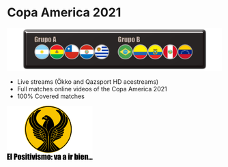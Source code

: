 # Copa America 2021

![](rect2636.png)

 - Live streams (Ökko and Qazsport HD acestreams)
 - Full matches online videos of the Copa America 2021
 - 100% Covered matches

![MARCiO](+.png)
